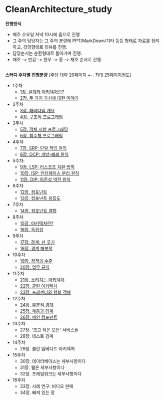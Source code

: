 # CleanArchitecture_study

**진행방식**  
  
* 매주 수요일 저녁 10시에 줌으로 진행
* 그 주의 담당자는 그 주의 분량에 PPT/MarkDown/기타 등등 형태로 자료를 정리하고, 강의형태로 리뷰를 진행.
* 담당순서는 순환형태로 돌아가며 진행.
* 재호 -> 만갑 -> 현우 -> 황 -> 재호 순서로 진행.
  
##  
**스터디 주차별 진행분량** (주당 대략 20페이지 +-. 최대 25페이지정도)  
  
- 1주차
  - [1장. 설계와 아키텍처란?](https://github.com/hwangnk1004/CleanArchitecture_study/issues/1)
  - [2장. 두 가지 가치에 대한 이야기](https://github.com/hwangnk1004/CleanArchitecture_study/issues/2)
- 2주차
  - [3장. 패러다임 개요](https://github.com/hwangnk1004/CleanArchitecture_study/issues/3)
  - [4장. 구조적 프로그래밍](https://github.com/hwangnk1004/CleanArchitecture_study/issues/4)
- 3주차
  - [5장. 객체 지향 프로그래밍](https://github.com/hwangnk1004/CleanArchitecture_study/issues/new)
  - [6장. 함수형 프로그래밍](https://github.com/hwangnk1004/CleanArchitecture_study/issues/new)
- 4주차
  - [7장. SRP: 단일 책임 원칙](https://github.com/hwangnk1004/CleanArchitecture_study/issues/7)
  - [8장. OCP: 개방-폐쇄 원칙](https://github.com/hwangnk1004/CleanArchitecture_study/issues/8)
- 5주차:
  - [9장. LSP: 리스코프 치환 법칙](https://github.com/hwangnk1004/CleanArchitecture_study/issues/9)
  - [10장. ISP: 인터페이스 분리 원칙](https://github.com/hwangnk1004/CleanArchitecture_study/issues/10)
  - [11장. DIP: 의존성 역전 원칙](https://github.com/hwangnk1004/CleanArchitecture_study/issues/11)
- 6주차
  - [12장. 컴포넌트](https://github.com/hwangnk1004/CleanArchitecture_study/issues/12)
  - [13장. 컴포넌트 응집도](https://github.com/hwangnk1004/CleanArchitecture_study/issues/13)
- 7주차
  - [14장. 컴포넌트 결합](https://github.com/hwangnk1004/CleanArchitecture_study/issues/14)
- 8주차
  - [15장. 아키텍처란?](https://github.com/hwangnk1004/CleanArchitecture_study/issues/15)
  - [16장. 독립성](https://github.com/hwangnk1004/CleanArchitecture_study/issues/16)
- 9주차
  - [17장. 경계: 선 긋기](https://github.com/hwangnk1004/CleanArchitecture_study/issues/17)
  - [18장. 경계 해부학](https://github.com/hwangnk1004/CleanArchitecture_study/issues/18)
- 10주차
  - [19장. 정책과 수준](https://github.com/hwangnk1004/CleanArchitecture_study/issues/19)
  - [20장. 업무 규칙](https://github.com/hwangnk1004/CleanArchitecture_study/issues/20)
- 11주차
  - [21장. 소리치는 아키텍처](https://github.com/hwangnk1004/CleanArchitecture_study/issues/21)
  - [22장. 클린 아키텍처](https://github.com/hwangnk1004/CleanArchitecture_study/issues/22)
  - [23장. 프레젠터와 험블 객체](https://github.com/hwangnk1004/CleanArchitecture_study/issues/23)
- 12주차
  - [24장. 부분적 경계](https://github.com/hwangnk1004/CleanArchitecture_study/issues/24)
  - [25장. 계층과 경계](https://github.com/hwangnk1004/CleanArchitecture_study/issues/25)
  - [26장. 메인 컴포넌트](https://github.com/hwangnk1004/CleanArchitecture_study/issues/26)
- 13주차
  - 27장. '크고 작은 모든' 서비스들
  - 28장. 테스트 경계
- 14주차
  - 29장. 클린 임베디드 아키텍처
- 15주차
  - 30장. 데이터베이스는 세부사항이다
  - 31장. 웹은 세부사항이다
  - 32장. 프레임워크는 세부사항이다
- 16주차
  - 33장. 사례 연구: 비디오 판매
  - 34장. 빠져 있는 장
